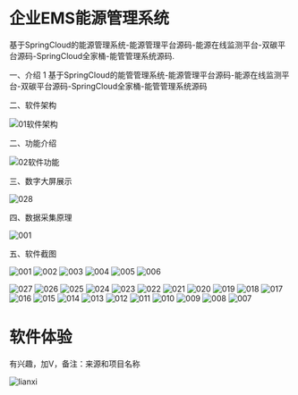 # 企业EMS能源管理系统
 
 基于SpringCloud的能源管理系统-能源管理平台源码-能源在线监测平台-双碳平台源码-SpringCloud全家桶-能管管理系统源码.

一、介绍
1
基于SpringCloud的能管管理系统-能源管理平台源码-能源在线监测平台-双碳平台源码-SpringCloud全家桶-能管管理系统源码

二、软件架构

![01软件架构](https://github.com/user-attachments/assets/8841976f-1f27-4f78-a87f-36b4d39993a4)


二、功能介绍

![02软件功能](https://github.com/user-attachments/assets/4fd66cfa-6304-452f-8a2d-fadc295cd308)


三、数字大屏展示

![028](https://github.com/user-attachments/assets/f4102982-e032-496d-8938-6312c3dfdd81)



四、数据采集原理



![001](https://github.com/user-attachments/assets/7d974e5e-1948-4c65-bd37-ee6d633738fd)



五、软件截图

![001](https://github.com/user-attachments/assets/b89081c4-05b3-440e-870f-5cbdcc09925e)
![002](https://github.com/user-attachments/assets/abfa3795-f530-49ad-931f-3e5c52f7553d)
![003](https://github.com/user-attachments/assets/23047080-86c5-471d-a66d-37c68aa41d2e)
![004](https://github.com/user-attachments/assets/fd456ea5-9d51-4656-acad-b37b0c096c4b)
![005](https://github.com/user-attachments/assets/1fcf81b3-ccd4-4cf2-8362-e6dd26c4408d)
![006](https://github.com/user-attachments/assets/510137aa-374d-4fb2-8aa7-4ea0101204c8)

![027](https://github.com/user-attachments/assets/89119a97-d020-44b2-bd2f-4ead81d8c312)
![026](https://github.com/user-attachments/assets/2fa207ae-e6ab-48bb-b112-858ac7d12aff)
![025](https://github.com/user-attachments/assets/525002f8-f7f2-4844-b5b7-611604c81118)
![024](https://github.com/user-attachments/assets/70472f67-1953-4dd1-a598-6efc19798044)
![023](https://github.com/user-attachments/assets/1a13099c-2cba-4b6c-837b-83d4609af2ec)
![022](https://github.com/user-attachments/assets/778a1956-b8b2-41e0-869c-164d1ee621a3)
![021](https://github.com/user-attachments/assets/1ddbb96e-ea02-4eb0-b244-f702964c9539)
![020](https://github.com/user-attachments/assets/fc2129b5-abcc-419e-a876-3ed49c8eb110)
![019](https://github.com/user-attachments/assets/678924f2-ba58-47cc-b1e4-7a4c12f295ec)
![018](https://github.com/user-attachments/assets/56220fc3-f2bc-4c88-94d8-c2e441a320b8)
![017](https://github.com/user-attachments/assets/f065bb6b-12bd-4299-8a43-038fe8ff8885)
![016](https://github.com/user-attachments/assets/6d73a005-2bb3-434b-b888-8b6444228199)
![015](https://github.com/user-attachments/assets/82a966d3-8e92-4826-8dda-112d4d733eed)
![014](https://github.com/user-attachments/assets/1937493e-1d79-4d03-ac2b-83e1471925f8)
![013](https://github.com/user-attachments/assets/3d46ed17-339f-447a-aac3-23233a08cd37)
![012](https://github.com/user-attachments/assets/96b00a5e-e713-42cb-b5c0-21a36e105e61)
![011](https://github.com/user-attachments/assets/1d37653c-06d4-444f-b364-b85359a0b066)
![010](https://github.com/user-attachments/assets/55cd03ad-6d85-4194-af23-8f1b6f757dbc)
![009](https://github.com/user-attachments/assets/80c54115-4f75-40c2-ac57-fdb4ccbc51e3)
![008](https://github.com/user-attachments/assets/905c157e-f84d-4920-aa28-398fcfd00b9b)
![007](https://github.com/user-attachments/assets/8d4d20fc-59ba-44d3-ab04-b4dd0462a916)







# 软件体验

 有兴趣，加V，备注：来源和项目名称

![lianxi](https://github.com/user-attachments/assets/4b78a66f-6b76-4d08-bad5-e23e6862607c)





















